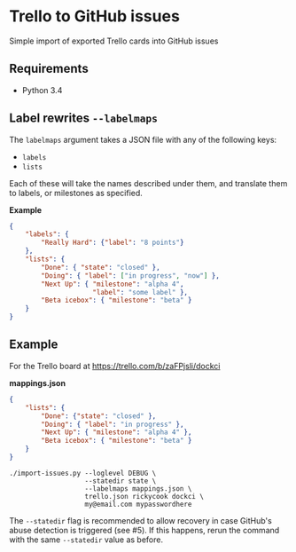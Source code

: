 # Trello to GitHub issues
Simple import of exported Trello cards into GitHub issues

## Requirements
- Python 3.4

## Label rewrites `--labelmaps`
The `labelmaps` argument takes a JSON file with any of the following keys:

- `labels`
- `lists`

Each of these will take the names described under them, and translate them to
labels, or milestones as specified.

**Example**
```json
{
    "labels": {
        "Really Hard": {"label": "8 points"}
    },
    "lists": {
        "Done": { "state": "closed" },
        "Doing": { "label": ["in progress", "now"] },
        "Next Up": { "milestone": "alpha 4",
                     "label": "some label" },
        "Beta icebox": { "milestone": "beta" }
    }
}
```

## Example
For the Trello board at https://trello.com/b/zaFPjsli/dockci

**mappings.json**
```json
{
    "lists": {
        "Done": {"state": "closed" },
        "Doing": { "label": "in progress" },
        "Next Up": { "milestone": "alpha 4" },
        "Beta icebox": { "milestone": "beta" }
    }
}
```

```
./import-issues.py --loglevel DEBUG \
                   --statedir state \
                   --labelmaps mappings.json \
                   trello.json rickycook dockci \
                   my@email.com mypasswordhere
```

The `--statedir` flag is recommended to allow recovery in case GitHub's abuse detection is triggered (see #5). If this happens, rerun the command with the same `--statedir` value as before.
